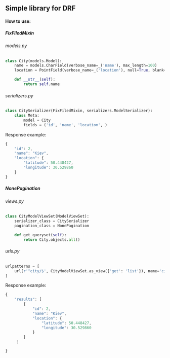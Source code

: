 ## Simple library for DRF
#### How to use:
##### FixFiledMixin
###### models.py
```python
class City(models.Model):
    name = models.CharField(verbose_name=_('name'), max_length=100)
    location = PointField(verbose_name=_('location'), null=True, blank=True)

    def __str__(self):
        return self.name
```
###### serializers.py
```python
class CitySerializer(FixFiledMixin, serializers.ModelSerializer):
    class Meta:
        model = City
        fields = ('id', 'name', 'location', )
```

Response example:
```javascript
{
    "id": 2,
    "name": "Kiev",
    "location": {
        "latitude": 50.448427,
        "longitude": 30.529860
    }
}
```
##### NonePagination
###### views.py
```python
class CityModelViewSet(ModelViewSet):
    serializer_class = CitySerializer
    pagination_class = NonePagination

    def get_queryset(self):
        return City.objects.all()
```
###### urls.py
```python
urlpatterns = [
    url(r'^city/$', CityModelViewSet.as_view({'get': 'list'}), name='city'),
]
```
Response example:
```javascript
{
    "results": [
        {
            "id": 2,
            "name": "Kiev",
            "location": {
                "latitude": 50.448427,
                "longitude": 30.529860
            }
        }
     ]

}
```
